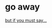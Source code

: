 
<h1>go away</h1>





<a href="https://www.youtube.com/watch?v=Yb6dZ1IFlKc">but if you must say...</a>
<!---
Maxwellspring/Maxwellspring is a ✨ special ✨ repository because its `README.md` (this file) appears on your GitHub profile.
You can click the Preview link to take a look at your changes.
--->
